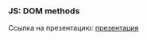 ### JS: DOM methods
Ссылка на презентацию: [презентация](https://github.com/ait-tr/cohort37.1/blob/main/front_end/lesson_15/JS_DOM_methods.pdf)